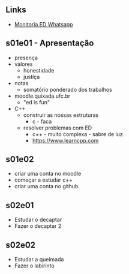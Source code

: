 ## Links
- [Monitoria ED Whatsapp](https://chat.whatsapp.com/7jENvA7CcMjE27zedcAJcK)

## s01e01 - Apresentação
- presença
- valores
    - honestidade
    - justiça
- notas
    - somatório ponderado dos trabalhos
- moodle.quixada.ufc.br
    - "ed is fun"
- C++
    - construir as nossas estruturas
        - c - faca
    - resolver problemas com ED
        - c++ - muito complexa - sabre de luz
        - https://www.learncpp.com

## s01e02
- criar uma conta no moodle
- começar a estudar c++
- criar uma conta no github.

## s02e01
- Estudar o decaptar
- Fazer o decaptar 2

## s02e02
- Estudar a queimada
- Fazer o labirinto
